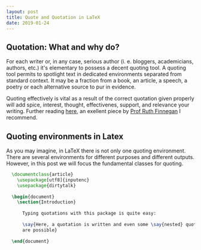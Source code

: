 ```yaml
---
layout: post
title: Quote and Quotation in LaTeX
date: 2019-01-24
---
```


## Quotation: What and why do?

For each writer or, in any case, serious author (i. e. bloggers, academicians, authors, etc.) it's elementary to possess a decent quoting tool. A quoting tool permits to spotlight text in dedicated environments separated from standard context.
It may be a fraction from a book, an article, a speech, a poetry or each alternative source to pur in evidence.

Quoting effectively is vital as a result of the correct quotation given properly will add spice, interest, thought, effectivenes, support, and relevance your writing. Further reading [here](https://books.openedition.org/obp/927?lang=en), an exellent piece by [Prof Ruth Finnegan](http://www.open.ac.uk/people/rhf2) I recommend.

## Quoting environments in Latex 
As you may imagine, in LaTeX there is not only one quoting environment. There are several environments for different purposes and different outputs. However, in this post we will focus the fundamental classes for quoting.

```Latex
  \documentclass{article}
    \usepackage[utf8]{inputenc}
    \usepackage{dirtytalk}
 
  \begin{document}
    \section{Introduction}
 
      Typing quotations with this package is quite easy:
 
      \say{Here, a quotation is written and even some \say{nested} quotations 
      are possible}
 
  \end{document}


```
